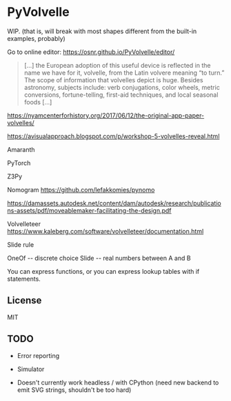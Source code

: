 # PyVolvelle

WIP. (that is, will break with most shapes different from the built-in
examples, probably)

Go to online editor: https://osnr.github.io/PyVolvelle/editor/

> [...] the European adoption of this useful device is reflected in
> the name we have for it, volvelle, from the Latin volvere meaning
> “to turn.”  The scope of information that volvelles depict is
> huge. Besides astronomy, subjects include: verb conjugations, color
> wheels, metric conversions, fortune-telling, first-aid techniques,
> and local seasonal foods [...]

https://nyamcenterforhistory.org/2017/06/12/the-original-app-paper-volvelles/

https://avisualapproach.blogspot.com/p/workshop-5-volvelles-reveal.html

Amaranth

PyTorch

Z3Py

Nomogram https://github.com/lefakkomies/pynomo

https://damassets.autodesk.net/content/dam/autodesk/research/publications-assets/pdf/moveablemaker-facilitating-the-design.pdf

Volvelleteer https://www.kaleberg.com/software/volvelleteer/documentation.html

Slide rule

OneOf -- discrete choice
Slide -- real numbers between A and B

You can express functions, or you can express lookup tables with if statements.

## License

MIT

## TODO

- Error reporting

- Simulator

- Doesn't currently work headless / with CPython (need new backend to emit SVG
strings, shouldn't be too hard)
